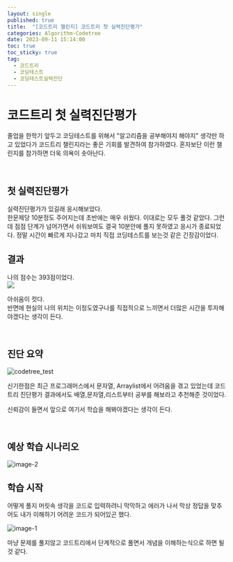 ```yaml
---
layout: single
published: true
title:  "[코드트리 챌린지] 코드트리 첫 실력진단평가"
categories: Algorithm-Codetree
date: 2023-09-11 15:14:00
toc: true
toc_sticky: true
tag:   
  - 코드트리
  - 코딩테스트
  - 코딩테스트실력진단
---
```


# 코드트리 첫 실력진단평가

졸업을 한학기 앞두고 코딩테스트를 위해서 "알고리즘을 공부해야지 해야지" 생각만 하고 있었다가 코드트리 챌린지라는 좋은 기회를 발견하여 참가하였다. 혼자보단 이런 챌린지를 참가하면 더욱 의욕이 솟아난다.

<br>

## 첫 실력진단평가

실력진단평가가 있길래 응시해보았다.  
한문제당 10분정도 주어지는데 초반에는 매우 쉬웠다. 이대로는 모두 풀것 같았다. 그런데 점점 단계가 넘어가면서 쉬워보여도 결국 10분안에 풀지 못하였고 응시가 종료되었다. 
정말 시간이 빠르게 지나갔고 마치 직접 코딩테스트를 보는것 같은 긴장감이었다.  

## 결과

나의 점수는 393점이었다.  
[![](https://banner.codetree.ai/v1/banner/tmdwls8387)](https://www.codetree.ai/profiles/tmdwls8387)

아쉬움이 컷다.  
반면에 현실의 나의 위치는 이정도였구나를 직접적으로 느끼면서 더많은 시간을 투자해야겠다는 생각이 든다.


<br>

## 진단 요약

![codetree_test](https://github.com/BaxDailyGit/BaxDailyGit.github.io/assets/99312529/cdae791c-d049-4ab5-9520-4b6fb288843c)


신기한점은 최근 프로그래머스에서 문자열, Arraylist에서 어려움을 겪고 있었는데 코드트리 진단평가 결과에서도 배열,문자열,리스트부터 공부를 해보라고 추천해준 것이었다. 

신뢰감이 들면서 앞으로 여기서 학습을 해봐야겠다는 생각이 든다.


<br>

## 예상 학습 시나리오

![image-2](https://github.com/BaxDailyGit/BaxDailyGit.github.io/assets/99312529/7a3c3e56-3783-4c04-9e27-6fe4c4810ca8)

## 학습 시작

어떻게 풀지 머릿속 생각을 코드로 입력하려니 막막하고 에러가 나서 막상 정답을 맞추어도 내가 이해하기 어려운 코드가 되어있곤 했다.  

![image-1](https://github.com/BaxDailyGit/BaxDailyGit.github.io/assets/99312529/e4fb0154-5654-4e38-96ac-76023711107d)


마냥 문제를 풀지않고 코드트리에서 단계적으로 풀면서 개념을 이해하는식으로 하면 될것 같다.
